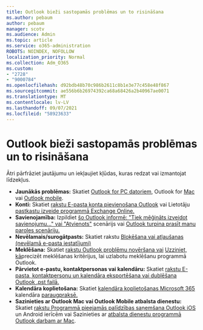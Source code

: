 ```yaml
---
title: Outlook bieži sastopamās problēmas un to risināšana
ms.author: pebaum
author: pebaum
manager: scotv
ms.audience: Admin
ms.topic: article
ms.service: o365-administration
ROBOTS: NOINDEX, NOFOLLOW
localization_priority: Normal
ms.collection: Adm_O365
ms.custom:
- "2728"
- "9000784"
ms.openlocfilehash: d92bdb48b70c986b2611c8b1e3e77c458e48f867
ms.sourcegitcommit: ae556b6b26974392ca68a68426a2b40967ae0071
ms.translationtype: MT
ms.contentlocale: lv-LV
ms.lasthandoff: 09/07/2021
ms.locfileid: "58923633"
---
```

# <a name="outlook-common-issues-and-resolutions"></a>Outlook bieži sastopamās problēmas un to risināšana

Ātri pārfrāziet jautājumu un iekļaujiet kļūdas, kuras redzat vai izmantojat līdzekļus.

- **Jaunākās problēmas:** Skatiet [Outlook for PC datoriem](https://support.office.com/article/ecf61305-f84f-4e13-bb73-95a214ac1230), Outlook for [Mac](https://support.office.com/article/54afa5e3-db38-422a-9d94-3b55330ded8e) vai [Outlook mobile](https://support.office.com/article/a264ef01-9c88-48fb-9285-7017e4f31f02).
- **Konti:**  Skatiet [rakstu E-pasta konta pievienošana Outlook](https://support.office.com/article/6e27792a-9267-4aa4-8bb6-c84ef146101b) vai Lietotāju [pastkastu izveide programmā Exchange Online.](https://docs.microsoft.com/Exchange/recipients-in-exchange-online/create-user-mailboxes)
- **Savienojamība:**  Izpildiet [šo Outlook informē: "Tiek mēģināts izveidot savienojumu..." vai "Atvienots"](https://aka.ms/SaRA-OutlookDisconnect) scenārijs vai [Outlook turpina prasīt manu paroles scenāriju.](https://aka.ms/SaRA-OutlookPwdPrompt)
- **Nevēlamais/surogātpasts:**  Skatiet rakstu [Bloķēšana vai atļaušanas (nevēlamā e-pasta iestatījumi)](https://support.microsoft.com/office/block-or-allow-junk-email-settings-48c9f6f7-2309-4f95-9a4d-de987e880e46)
- **Meklēšana:**  Skatiet [rakstu Outlook problēmu novēršana vai](https://support.office.com/article/2556b11f-f4d8-46be-b0a7-de33a3f4f066) [Uzziniet, kā](https://support.office.com/article/D824D1E9-A255-4C8A-8553-276FB895A8DA)precizēt meklēšanas kritērijus, lai uzlabotu meklēšanu programmā Outlook.
- **Pārvietot e-pastu, kontaktpersonas vai kalendāru:**  Skatiet [rakstu E-pasta, kontaktpersonu un kalendāra eksportēšana vai dublēšana Outlook .pst failā.](https://support.office.com/article/14252b52-3075-4e9b-be4e-ff9ef1068f91)
- **Kalendāra koplietošana:**  Skatiet [kalendāra koplietošanas Microsoft 365](https://support.office.com/article/b576ecc3-0945-4d75-85f1-5efafb8a37b4) kalendāra [paraugpraksē.](https://support.office.com/article/D93F72D3-2361-4E0D-8D6A-5C4939C17F39)
- **Sazinieties ar Outlook Mac vai Outlook Mobile atbalsta dienestu:**  Skatiet [rakstu Programmā pieejamās palīdzības saņemšana Outlook iOS](https://support.office.com/article/218a22d1-9fa5-4889-b689-de1c63493243) un Android ierīcēm vai Sazinieties ar [atbalsta dienestu programmā Outlook darbam ar Mac](https://support.office.com/article/d0410177-8e65-4487-93f7-206a3a3d71a8).
